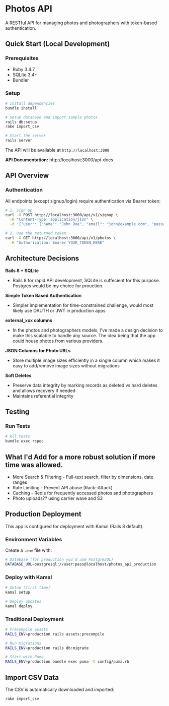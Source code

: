 # Photos API

A RESTful API for managing photos and photographers with token-based authentication.

## Quick Start (Local Development)

### Prerequisites
- Ruby 3.4.7
- SQLite 3.4+
- Bundler

### Setup

```bash
# Install dependencies
bundle install

# Setup database and import sample photos
rails db:setup
rake import_csv

# Start the server
rails server
```

The API will be available at `http://localhost:3000`

**API Documentation:** http://localhost:3000/api-docs

## API Overview

### Authentication
All endpoints (except signup/login) require authentication via Bearer token:

```bash
# 1. Sign up
curl -X POST http://localhost:3000/api/v1/signup \
  -H "Content-Type: application/json" \
  -d '{"user": {"name": "John Doe", "email": "john@example.com", "password": "Password123!"}}'

# 2. Use the returned token
curl -X GET http://localhost:3000/api/v1/photos \
  -H "Authorization: Bearer YOUR_TOKEN_HERE"
```
 

## Architecture Decisions

**Rails 8 + SQLite**
- Rails 8 for rapid API development, SQLite is suffecient for this purpose. Postgres would be my choice for prouction.

**Simple Token Based Authentication**
- Simpler implementation for time-constrained challenge, would most likely use OAUTH or JWT in production apps

**external_xxx columns**
- In the photos and photographers models, I've made a design decision to make this scalable to handle any source. The idea being that the app could house photos from various providers.

**JSON Columns for Photo URLs**
- Store multiple image sizes efficiently in a single column which makes it easy to add/remove image sizes without migrations

**Soft Deletes**
- Preserve data integrity by marking records as deleted vs hard deletes and allows recovery if needed
- Maintains referential integrity


## Testing

### Run Tests

```bash
# All tests
bundle exec rspec

```


## What I'd Add for a more robust solution if more time was allowed.
 
- More Search & Filtering - Full-text search, filter by dimensions, date ranges
- Rate Limiting - Prevent API abuse (Rack::Attack)
- Caching - Redis for frequently accessed photos and photographers
- Photo uploads?? using carrier wave and S3

 
## Production Deployment

This app is configured for deployment with Kamal (Rails 8 default).

### Environment Variables

Create a `.env` file with:

```bash
# Database (for production you'd use PostgreSQL)
DATABASE_URL=postgresql://user:pass@localhost/photos_api_production

```

### Deploy with Kamal

```bash
# Setup (first time)
kamal setup

# Deploy updates
kamal deploy
```

### Traditional Deployment

```bash
# Precompile assets
RAILS_ENV=production rails assets:precompile

# Run migrations
RAILS_ENV=production rails db:migrate

# Start with Puma
RAILS_ENV=production bundle exec puma -C config/puma.rb
```

## Import CSV Data

The CSV is automatically downloaded and imported:

```bash
rake import_csv
```